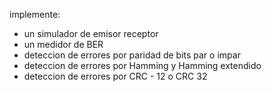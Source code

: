 implemente:
- un simulador de emisor receptor
- un medidor de BER
- deteccion de errores por paridad de bits par o impar
- deteccion de errores por Hamming y Hamming extendido
- deteccion de errores por CRC - 12 o CRC 32
